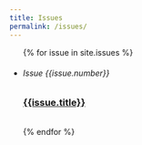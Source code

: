 ```yaml
---
title: Issues
permalink: /issues/
---
```

<ul>
  {% for issue in site.issues %}
  <li>
    <h6>Issue {{issue.number}}</h6>
    <a href="{{site.baseurl}}{{issue.url}}"><h3>{{issue.title}}</h3></a>
  </li>
  <br />
  {% endfor %}
</ul>